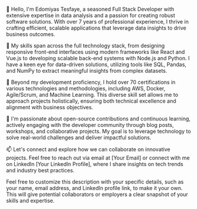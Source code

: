 👋 Hello, I'm Edomiyas Tesfaye, a seasoned Full Stack Developer with extensive expertise in data analysis and a passion for creating robust software solutions. With over 7 years of professional experience, I thrive in crafting efficient, scalable applications that leverage data insights to drive business outcomes.

🚀 My skills span across the full technology stack, from designing responsive front-end interfaces using modern frameworks like React and Vue.js to developing scalable back-end systems with Node.js and Python. I have a keen eye for data-driven solutions, utilizing tools like SQL, Pandas, and NumPy to extract meaningful insights from complex datasets.

💼 Beyond my development proficiency, I hold over 70 certifications in various technologies and methodologies, including AWS, Docker, Agile/Scrum, and Machine Learning. This diverse skill set allows me to approach projects holistically, ensuring both technical excellence and alignment with business objectives.

🌟 I'm passionate about open-source contributions and continuous learning, actively engaging with the developer community through blog posts, workshops, and collaborative projects. My goal is to leverage technology to solve real-world challenges and deliver impactful solutions.

📫 Let's connect and explore how we can collaborate on innovative projects. Feel free to reach out via email at [Your Email] or connect with me on LinkedIn [Your LinkedIn Profile], where I share insights on tech trends and industry best practices.

Feel free to customize this description with your specific details, such as your name, email address, and LinkedIn profile link, to make it your own. This will give potential collaborators or employers a clear snapshot of your skills and expertise.
